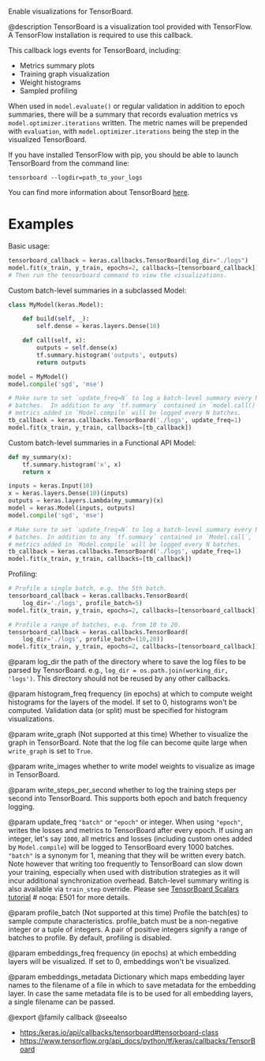 Enable visualizations for TensorBoard.

@description
TensorBoard is a visualization tool provided with TensorFlow. A TensorFlow
installation is required to use this callback.

This callback logs events for TensorBoard, including:

* Metrics summary plots
* Training graph visualization
* Weight histograms
* Sampled profiling

When used in `model.evaluate()` or regular validation
in addition to epoch summaries, there will be a summary that records
evaluation metrics vs `model.optimizer.iterations` written. The metric names
will be prepended with `evaluation`, with `model.optimizer.iterations` being
the step in the visualized TensorBoard.

If you have installed TensorFlow with pip, you should be able
to launch TensorBoard from the command line:

```
tensorboard --logdir=path_to_your_logs
```

You can find more information about TensorBoard
[here](https://www.tensorflow.org/get_started/summaries_and_tensorboard).

# Examples
Basic usage:

```python
tensorboard_callback = keras.callbacks.TensorBoard(log_dir="./logs")
model.fit(x_train, y_train, epochs=2, callbacks=[tensorboard_callback])
# Then run the tensorboard command to view the visualizations.
```

Custom batch-level summaries in a subclassed Model:

```python
class MyModel(keras.Model):

    def build(self, _):
        self.dense = keras.layers.Dense(10)

    def call(self, x):
        outputs = self.dense(x)
        tf.summary.histogram('outputs', outputs)
        return outputs

model = MyModel()
model.compile('sgd', 'mse')

# Make sure to set `update_freq=N` to log a batch-level summary every N
# batches.  In addition to any `tf.summary` contained in `model.call()`,
# metrics added in `Model.compile` will be logged every N batches.
tb_callback = keras.callbacks.TensorBoard('./logs', update_freq=1)
model.fit(x_train, y_train, callbacks=[tb_callback])
```

Custom batch-level summaries in a Functional API Model:

```python
def my_summary(x):
    tf.summary.histogram('x', x)
    return x

inputs = keras.Input(10)
x = keras.layers.Dense(10)(inputs)
outputs = keras.layers.Lambda(my_summary)(x)
model = keras.Model(inputs, outputs)
model.compile('sgd', 'mse')

# Make sure to set `update_freq=N` to log a batch-level summary every N
# batches. In addition to any `tf.summary` contained in `Model.call`,
# metrics added in `Model.compile` will be logged every N batches.
tb_callback = keras.callbacks.TensorBoard('./logs', update_freq=1)
model.fit(x_train, y_train, callbacks=[tb_callback])
```

Profiling:

```python
# Profile a single batch, e.g. the 5th batch.
tensorboard_callback = keras.callbacks.TensorBoard(
    log_dir='./logs', profile_batch=5)
model.fit(x_train, y_train, epochs=2, callbacks=[tensorboard_callback])

# Profile a range of batches, e.g. from 10 to 20.
tensorboard_callback = keras.callbacks.TensorBoard(
    log_dir='./logs', profile_batch=(10,20))
model.fit(x_train, y_train, epochs=2, callbacks=[tensorboard_callback])
```

@param log_dir
the path of the directory where to save the log files to be
parsed by TensorBoard. e.g.,
`log_dir = os.path.join(working_dir, 'logs')`.
This directory should not be reused by any other callbacks.

@param histogram_freq
frequency (in epochs) at which to compute
weight histograms for the layers of the model. If set to 0,
histograms won't be computed. Validation data (or split) must be
specified for histogram visualizations.

@param write_graph
(Not supported at this time)
Whether to visualize the graph in TensorBoard.
Note that the log file can become quite large
when `write_graph` is set to `True`.

@param write_images
whether to write model weights to visualize as image in
TensorBoard.

@param write_steps_per_second
whether to log the training steps per second
into TensorBoard. This supports both epoch and batch frequency
logging.

@param update_freq
`"batch"` or `"epoch"` or integer. When using `"epoch"`,
writes the losses and metrics to TensorBoard after every epoch.
If using an integer, let's say `1000`, all metrics and losses
(including custom ones added by `Model.compile`) will be logged to
TensorBoard every 1000 batches. `"batch"` is a synonym for 1,
meaning that they will be written every batch.
Note however that writing too frequently to TensorBoard can slow
down your training, especially when used with distribution
strategies as it will incur additional synchronization overhead.
Batch-level summary writing is also available via `train_step`
override. Please see
[TensorBoard Scalars tutorial](
    https://www.tensorflow.org/tensorboard/scalars_and_keras#batch-level_logging)  # noqa: E501
for more details.

@param profile_batch
(Not supported at this time)
Profile the batch(es) to sample compute characteristics.
profile_batch must be a non-negative integer or a tuple of integers.
A pair of positive integers signify a range of batches to profile.
By default, profiling is disabled.

@param embeddings_freq
frequency (in epochs) at which embedding layers will be
visualized. If set to 0, embeddings won't be visualized.

@param embeddings_metadata
Dictionary which maps embedding layer names to the
filename of a file in which to save metadata for the embedding layer.
In case the same metadata file is to be
used for all embedding layers, a single filename can be passed.

@export
@family callback
@seealso
+ <https:/keras.io/api/callbacks/tensorboard#tensorboard-class>
+ <https://www.tensorflow.org/api_docs/python/tf/keras/callbacks/TensorBoard>
